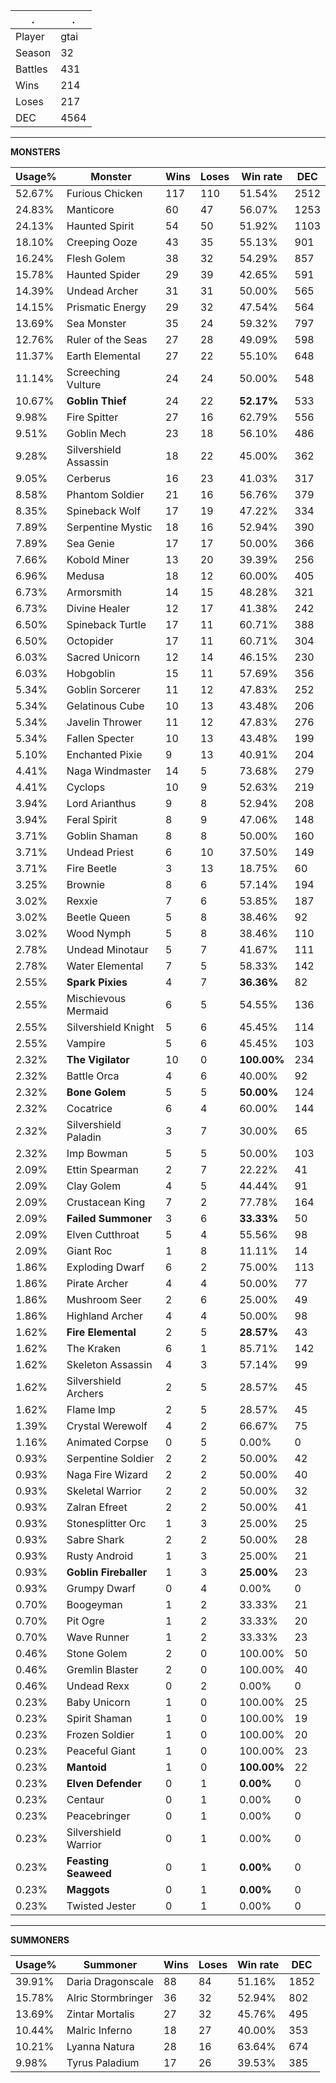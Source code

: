 .|.
|-|-
Player|gtai
Season|32
Battles|431
Wins|214
Loses|217
DEC|4564

---
**MONSTERS**

Usage%|Monster|Wins|Loses|Win rate|DEC|
-|-|-|-|-|-|
52.67%|Furious Chicken|117|110|51.54%|2512|
24.83%|Manticore|60|47|56.07%|1253|
24.13%|Haunted Spirit|54|50|51.92%|1103|
18.10%|Creeping Ooze|43|35|55.13%|901|
16.24%|Flesh Golem|38|32|54.29%|857|
15.78%|Haunted Spider|29|39|42.65%|591|
14.39%|Undead Archer|31|31|50.00%|565|
14.15%|Prismatic Energy|29|32|47.54%|564|
13.69%|Sea Monster|35|24|59.32%|797|
12.76%|Ruler of the Seas|27|28|49.09%|598|
11.37%|Earth Elemental|27|22|55.10%|648|
11.14%|Screeching Vulture|24|24|50.00%|548|
10.67%|**Goblin Thief**|24|22|**52.17%**|533|
9.98%|Fire Spitter|27|16|62.79%|556|
9.51%|Goblin Mech|23|18|56.10%|486|
9.28%|Silvershield Assassin|18|22|45.00%|362|
9.05%|Cerberus|16|23|41.03%|317|
8.58%|Phantom Soldier|21|16|56.76%|379|
8.35%|Spineback Wolf|17|19|47.22%|334|
7.89%|Serpentine Mystic|18|16|52.94%|390|
7.89%|Sea Genie|17|17|50.00%|366|
7.66%|Kobold Miner|13|20|39.39%|256|
6.96%|Medusa|18|12|60.00%|405|
6.73%|Armorsmith|14|15|48.28%|321|
6.73%|Divine Healer|12|17|41.38%|242|
6.50%|Spineback Turtle|17|11|60.71%|388|
6.50%|Octopider|17|11|60.71%|304|
6.03%|Sacred Unicorn|12|14|46.15%|230|
6.03%|Hobgoblin|15|11|57.69%|356|
5.34%|Goblin Sorcerer|11|12|47.83%|252|
5.34%|Gelatinous Cube|10|13|43.48%|206|
5.34%|Javelin Thrower|11|12|47.83%|276|
5.34%|Fallen Specter|10|13|43.48%|199|
5.10%|Enchanted Pixie|9|13|40.91%|204|
4.41%|Naga Windmaster|14|5|73.68%|279|
4.41%|Cyclops|10|9|52.63%|219|
3.94%|Lord Arianthus|9|8|52.94%|208|
3.94%|Feral Spirit|8|9|47.06%|148|
3.71%|Goblin Shaman|8|8|50.00%|160|
3.71%|Undead Priest|6|10|37.50%|149|
3.71%|Fire Beetle|3|13|18.75%|60|
3.25%|Brownie|8|6|57.14%|194|
3.02%|Rexxie|7|6|53.85%|187|
3.02%|Beetle Queen|5|8|38.46%|92|
3.02%|Wood Nymph|5|8|38.46%|110|
2.78%|Undead Minotaur|5|7|41.67%|111|
2.78%|Water Elemental|7|5|58.33%|142|
2.55%|**Spark Pixies**|4|7|**36.36%**|82|
2.55%|Mischievous Mermaid|6|5|54.55%|136|
2.55%|Silvershield Knight|5|6|45.45%|114|
2.55%|Vampire|5|6|45.45%|103|
2.32%|**The Vigilator**|10|0|**100.00%**|234|
2.32%|Battle Orca|4|6|40.00%|92|
2.32%|**Bone Golem**|5|5|**50.00%**|124|
2.32%|Cocatrice|6|4|60.00%|144|
2.32%|Silvershield Paladin|3|7|30.00%|65|
2.32%|Imp Bowman|5|5|50.00%|103|
2.09%|Ettin Spearman|2|7|22.22%|41|
2.09%|Clay Golem|4|5|44.44%|91|
2.09%|Crustacean King|7|2|77.78%|164|
2.09%|**Failed Summoner**|3|6|**33.33%**|50|
2.09%|Elven Cutthroat|5|4|55.56%|98|
2.09%|Giant Roc|1|8|11.11%|14|
1.86%|Exploding Dwarf|6|2|75.00%|113|
1.86%|Pirate Archer|4|4|50.00%|77|
1.86%|Mushroom Seer|2|6|25.00%|49|
1.86%|Highland Archer|4|4|50.00%|98|
1.62%|**Fire Elemental**|2|5|**28.57%**|43|
1.62%|The Kraken|6|1|85.71%|142|
1.62%|Skeleton Assassin|4|3|57.14%|99|
1.62%|Silvershield Archers|2|5|28.57%|45|
1.62%|Flame Imp|2|5|28.57%|45|
1.39%|Crystal Werewolf|4|2|66.67%|75|
1.16%|Animated Corpse|0|5|0.00%|0|
0.93%|Serpentine Soldier|2|2|50.00%|42|
0.93%|Naga Fire Wizard|2|2|50.00%|40|
0.93%|Skeletal Warrior|2|2|50.00%|32|
0.93%|Zalran Efreet|2|2|50.00%|41|
0.93%|Stonesplitter Orc|1|3|25.00%|25|
0.93%|Sabre Shark|2|2|50.00%|28|
0.93%|Rusty Android|1|3|25.00%|21|
0.93%|**Goblin Fireballer**|1|3|**25.00%**|23|
0.93%|Grumpy Dwarf|0|4|0.00%|0|
0.70%|Boogeyman|1|2|33.33%|21|
0.70%|Pit Ogre|1|2|33.33%|20|
0.70%|Wave Runner|1|2|33.33%|23|
0.46%|Stone Golem|2|0|100.00%|50|
0.46%|Gremlin Blaster|2|0|100.00%|40|
0.46%|Undead Rexx|0|2|0.00%|0|
0.23%|Baby Unicorn|1|0|100.00%|25|
0.23%|Spirit Shaman|1|0|100.00%|19|
0.23%|Frozen Soldier|1|0|100.00%|20|
0.23%|Peaceful Giant|1|0|100.00%|23|
0.23%|**Mantoid**|1|0|**100.00%**|22|
0.23%|**Elven Defender**|0|1|**0.00%**|0|
0.23%|Centaur|0|1|0.00%|0|
0.23%|Peacebringer|0|1|0.00%|0|
0.23%|Silvershield Warrior|0|1|0.00%|0|
0.23%|**Feasting Seaweed**|0|1|**0.00%**|0|
0.23%|**Maggots**|0|1|**0.00%**|0|
0.23%|Twisted Jester|0|1|0.00%|0|

---
**SUMMONERS**

Usage%|Summoner|Wins|Loses|Win rate|DEC|
-|-|-|-|-|-|
39.91%|Daria Dragonscale|88|84|51.16%|1852|
15.78%|Alric Stormbringer|36|32|52.94%|802|
13.69%|Zintar Mortalis|27|32|45.76%|495|
10.44%|Malric Inferno|18|27|40.00%|353|
10.21%|Lyanna Natura|28|16|63.64%|674|
9.98%|Tyrus Paladium|17|26|39.53%|385|
